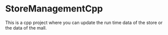# StoreManagementCpp
This is a cpp project where you can update the run time data of the store or the data of the mall.
